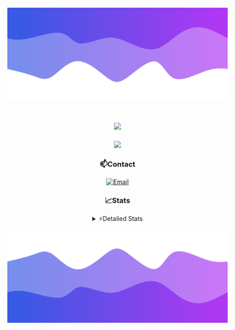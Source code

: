 ![Header](./header.png)
<div align="center">

<h1 align="center">
  <a href="https://git.io/typing-svg">
    <img src="https://readme-typing-svg.herokuapp.com/?lines=Hello,+There!+👋;This+is+chicho.;CEO+on+Hely+Development....;&center=true&size=25">
  </a>
</h1>
  
<p align="center">
  <img src="https://lanyard.cnrad.dev/api/852683595378196480" />
</p>

### 📫Contact
  [![Email](https://img.shields.io/badge/Email-gastondalla@gmail.com-04619f?style=for-the-badge&logo=gmail&logoColor=white)](mailto:gastondalla@gmail.com)
</br>  
### 📈Stats
<details>
    <summary> ⚡Detailed Stats</summary>
    <br/>

<!--START_SECTION:waka-->
![Code Time](http://img.shields.io/badge/Code%20Time-127%20hrs%2054%20mins-blue)

![Profile Views](http://img.shields.io/badge/Profile%20Views-4-blue)

**🐱 My GitHub Data** 

> 📦 37.4 kB Used in GitHub's Storage 
 > 
> 🏆 8 Contributions in the Year 2023
 > 
> 🚫 Not Opted to Hire
 > 
> 📜 7 Public Repositories 
 > 
> 🔑 7 Private Repositories 
 > 
**I'm a Night 🦉** 

```text
🌞 Morning                14 commits          █░░░░░░░░░░░░░░░░░░░░░░░░   04.29 % 
🌆 Daytime                48 commits          ████░░░░░░░░░░░░░░░░░░░░░   14.72 % 
🌃 Evening                156 commits         ████████████░░░░░░░░░░░░░   47.85 % 
🌙 Night                  108 commits         ████████░░░░░░░░░░░░░░░░░   33.13 % 
```
📅 **I'm Most Productive on Tuesday** 

```text
Monday                   23 commits          ██░░░░░░░░░░░░░░░░░░░░░░░   07.06 % 
Tuesday                  69 commits          █████░░░░░░░░░░░░░░░░░░░░   21.17 % 
Wednesday                61 commits          █████░░░░░░░░░░░░░░░░░░░░   18.71 % 
Thursday                 32 commits          ██░░░░░░░░░░░░░░░░░░░░░░░   09.82 % 
Friday                   43 commits          ███░░░░░░░░░░░░░░░░░░░░░░   13.19 % 
Saturday                 48 commits          ████░░░░░░░░░░░░░░░░░░░░░   14.72 % 
Sunday                   50 commits          ████░░░░░░░░░░░░░░░░░░░░░   15.34 % 
```


📊 **This Week I Spent My Time On** 

```text
🕑︎ Time Zone: America/Argentina/Buenos_Aires

💬 Programming Languages: 
HTML                     8 hrs 26 mins       █████████████████░░░░░░░░   66.49 % 
CSS                      3 hrs 7 mins        ██████░░░░░░░░░░░░░░░░░░░   24.56 % 
Python                   1 hr 3 mins         ██░░░░░░░░░░░░░░░░░░░░░░░   08.28 % 
Text                     4 mins              ░░░░░░░░░░░░░░░░░░░░░░░░░   00.61 % 
ActionScript 3           0 secs              ░░░░░░░░░░░░░░░░░░░░░░░░░   00.04 % 

🔥 Editors: 
VS Code                  12 hrs 42 mins      █████████████████████████   100.00 % 

🐱‍💻 Projects: 
Coder                    9 hrs 56 mins       ████████████████████░░░░░   78.24 % 
Unknown Project          1 hr 14 mins        ██░░░░░░░░░░░░░░░░░░░░░░░   09.84 % 
Diseño Web               52 mins             ██░░░░░░░░░░░░░░░░░░░░░░░   06.85 % 
pagina-1                 38 mins             █░░░░░░░░░░░░░░░░░░░░░░░░   05.07 % 
ocean-backend            0 secs              ░░░░░░░░░░░░░░░░░░░░░░░░░   00.00 % 

💻 Operating System: 
Windows                  12 hrs 42 mins      █████████████████████████   100.00 % 
```

**I Mostly Code in JavaScript** 

```text
JavaScript               8 repos             ████████░░░░░░░░░░░░░░░░░   33.33 % 
CSS                      3 repos             ███░░░░░░░░░░░░░░░░░░░░░░   12.50 % 
Python                   2 repos             ██░░░░░░░░░░░░░░░░░░░░░░░   08.33 % 
C#                       1 repo              █░░░░░░░░░░░░░░░░░░░░░░░░   04.17 % 
Batchfile                1 repo              █░░░░░░░░░░░░░░░░░░░░░░░░   04.17 % 
```




 Last Updated on 08/06/2023 06:15:37 UTC
<!--END_SECTION:waka-->
</details>

![Footer](./footer.png)
